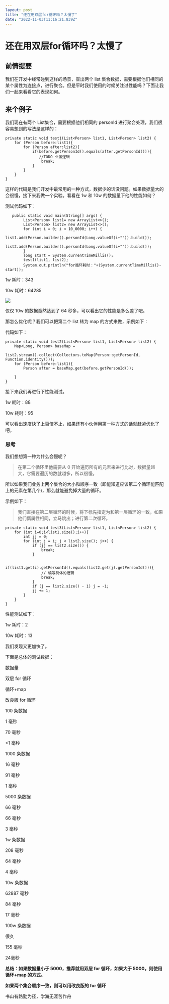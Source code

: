 ```yaml
---
layout: post
title: "还在用双层for循环吗？太慢了"
date: "2022-11-03T11:16:21.839Z"
---
```

还在用双层for循环吗？太慢了
===============

前情提要
----

我们在开发中经常碰到这样的场景，查出两个 list 集合数据，需要根据他们相同的某个属性为连接点，进行聚合。但是平时我们使用的时候关注过性能吗？下面让我们一起来看看它的表现如何。

来个例子
----

我们现在有两个 List集合，需要根据他们相同的 personId 进行聚合处理，我们很容易想到的写法是这样的：

    private static void test1(List<Person> list1, List<Person> list2) {
        for (Person before:list1){
            for (Person after:list2){
                if(before.getPersonId().equals(after.getPersonId())){
                   //TODO 业务逻辑
                    break;
                }
            }
        }
    }
    

这样的代码是我们开发中最常用的一种方式，数据少的话没问题。如果数据量大的会很慢，接下来我做一个实验。看看在 1w 和 10w 的数据量下他的性能如何？

测试代码如下：

       public static void main(String[] args) {
            List<Person> list1= new ArrayList<>();
            List<Person> list2= new ArrayList<>();
            for (int i = 0; i < 10_0000; i++) {
                list1.add(Person.builder().personId(Long.valueOf(i+"")).build());
                list2.add(Person.builder().personId(Long.valueOf(i+"")).build());
            }
            long start = System.currentTimeMillis();
            test1(list1, list2);
            System.out.println("for循环耗时："+(System.currentTimeMillis()-start));
    
    

1w 耗时：343

10w 耗时：64285

![](https://img.soogif.com/0Vj9nFPTjizEQVPUNlhXerkXcfVkTX56.gif?scope=mdnice)

仅仅 10w 的数据竟然达到了 64 秒多，可以看出它的性能是多么差了吧。

那怎么优化呢？我们可以把第二个 list 转为 map 的方式来做，示例如下：

代码如下：

    private static void test2(List<Person> list1, List<Person> list2) {
        Map<Long, Person> baseMap =
                list2.stream().collect(Collectors.toMap(Person::getPersonId, Function.identity()));
        for (Person before:list1){
            Person after = baseMap.get(before.getPersonId());
    
        }
    }
    

接下来我们再进行下性能测试。

1w 耗时：88

10w 耗时：95

可以看出速度快了上百倍不止，如果还有小伙伴用第一种方式的话就赶紧优化了吧。

### 思考

我们想想第一种为什么会慢呢？

> 在第二个循环里他需要从 0 开始遍历所有的元素来进行比对，数据量越大，它需要遍历的数就越多，所以很慢。

所以如果我们业务上两个集合的大小和顺序一致（即能知道应该第二个循环能匹配上的元素在第几个)，那么就能避免掉大量的循环。

示例如下：

> 我们直接在第二层循环的时候，将下标先指定为和第一层循环的一致，如果他们俩属性相同，立马跳出；进行第二次循环。

    private static void test3(List<Person> list1, List<Person> list2) {
        for (int i=0;i<list1.size();i++){
            int jj = 0;
            for (int j = i; j < list2.size(); j++) {
                if (jj == list2.size()) {
                    break;
                }
    
                if(list1.get(i).getPersonId().equals(list2.get(j).getPersonId())){
                    // 编写具体的逻辑
                    break;
                }
                if (j == list2.size() - 1) j = -1;
                jj += 1;
            }
        }
    }
    

性能测试如下：

1w 耗时：2

10w 耗时：13

我们发现又更加快了。

下面是总体的测试数据：

数据量

双层 for 循环

循环+map

改良版 for 循环

100 条数据

1 毫秒

70 毫秒

<1 毫秒

1000 条数据

16 毫秒

91 毫秒

1 毫秒

5000 条数据

66 毫秒

66 毫秒

3 毫秒

1w 条数据

208 毫秒

64 毫秒

4 毫秒

10w 条数据

62887 毫秒

84 毫秒

17 毫秒

100w 条数据

很久

155 毫秒

24毫秒

**总结：如果数据量小于 5000，推荐就用双层 for 循环，如果大于 5000，则使用循环+map 的方式。**

**如果两个集合顺序一致，则可以用改良版的 for 循环**

书山有路勤为径，学海无涯苦作舟